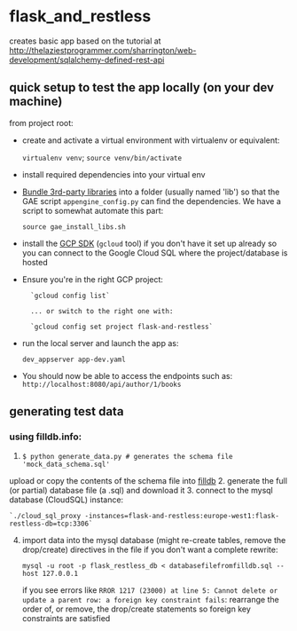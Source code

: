 # flask_and_restless
creates basic app based on the tutorial at http://thelaziestprogrammer.com/sharrington/web-development/sqlalchemy-defined-rest-api

## quick setup to test the app locally (on your dev machine)
from project root:

* create and activate a virtual environment with virtualenv or equivalent:

  `virtualenv venv`; `source venv/bin/activate`
        
* install required dependencies into your virtual env
* [Bundle 3rd-party libraries](https://cloud.google.com/appengine/docs/standard/python/tools/using-libraries-python-27) into a folder (usually named 'lib') so that the GAE script `appengine_config.py` can find the dependencies. We have a script to somewhat automate this part:

    `source gae_install_libs.sh`  
* install the [GCP SDK](https://cloud.google.com/appengine/docs/standard/go/download) (`gcloud` tool) if you don't have it set up already
so you can connect to the Google Cloud SQL where the project/database is hosted
* Ensure you're in the right GCP project:

        `gcloud config list`

        ... or switch to the right one with:
        
        `gcloud config set project flask-and-restless`

* run the local server and launch the app as: 

    `dev_appserver app-dev.yaml` 

* You should now be able to access the endpoints such as: `http://localhost:8080/api/author/1/books`

## generating test data
### using filldb.info:
1. `$ python generate_data.py # generates the schema file 'mock_data_schema.sql'` 

upload or copy the contents of the schema file into [filldb](http://filldb.info/dummy/step1)
2. generate the full (or partial) database file (a .sql) and download it
3. connect to the mysql database (CloudSQL) instance:

    `./cloud_sql_proxy -instances=flask-and-restless:europe-west1:flask-restless-db=tcp:3306`
    
4. import data into the mysql database (might re-create tables, remove the drop/create) directives
in the file if you don't want a complete rewrite:

    `mysql -u root -p flask_restless_db < databasefilefromfilldb.sql --host 127.0.0.1`
    
    if you see errors like `RROR 1217 (23000) at line 5: Cannot delete or update a parent row: a foreign key constraint fails`:
    rearrange the order of, or remove, the drop/create statements so foreign key constraints are satisfied

